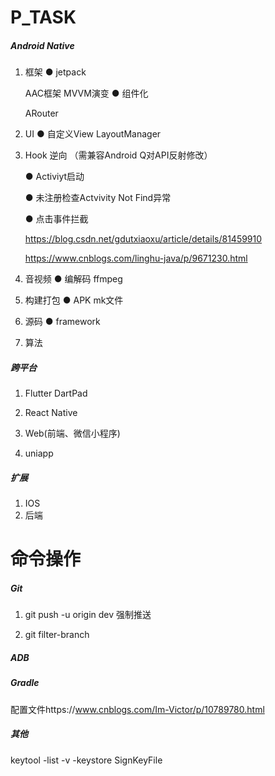 # P_TASK



#####    Android Native


   
1. 框架
   ● jetpack
   
     AAC框架  MVVM演变
   ● 组件化
   
     ARouter
2. UI
   ● 自定义View
     LayoutManager

3. Hook  逆向   （需兼容Android Q对API反射修改） 

    ● Activiyt启动

    ● 未注册检查Actvivity Not Find异常

    ● 点击事件拦截

    https://blog.csdn.net/gdutxiaoxu/article/details/81459910 

    https://www.cnblogs.com/linghu-java/p/9671230.html 

4. 音视频
     ● 编解码   ffmpeg
5. 构建打包
     ● APK mk文件
6. 源码
     ● framework
7. 算法

#####   跨平台

1. Flutter DartPad 

2.  React Native 

3.  Web(前端、微信小程序) 

4.  uniapp

#####  扩展
1.  IOS
2.  后端

   

# 命令操作

##### Git

1. git push -u origin dev 强制推送

2. git filter-branch 

##### ADB

##### Gradle

配置文件https://www.cnblogs.com/Im-Victor/p/10789780.html

##### 其他

   keytool -list -v -keystore  SignKeyFile



